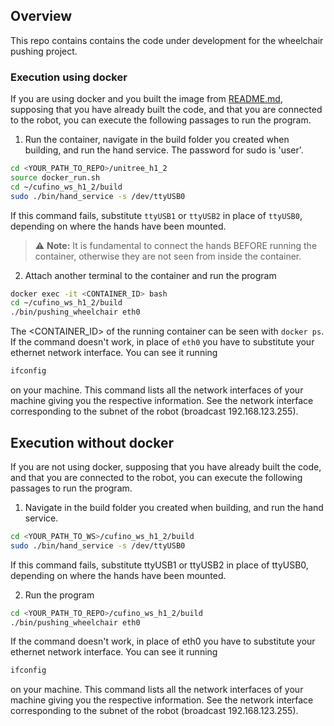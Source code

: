 <!-- GETTING STARTED -->
## Overview
This repo contains  contains the code under development for the wheelchair pushing project.
 

### Execution using docker
If you are using docker and you built the image from [README.md](https://github.com/francescocufino/unitree_h1_2/README.md), supposing that you have already built the code, and that you are connected to the robot, you can execute the following passages to run the program.

1. Run the container, navigate in the build folder you created when building, and run the hand service. The password for sudo is 'user'.
```sh
cd <YOUR_PATH_TO_REPO>/unitree_h1_2
source docker_run.sh
cd ~/cufino_ws_h1_2/build
sudo ./bin/hand_service -s /dev/ttyUSB0
```
If this command fails, substitute `ttyUSB1` or `ttyUSB2` in place of `ttyUSB0`, depending on where the hands have been mounted.
> ⚠️ **Note:** It is fundamental to connect the hands BEFORE running the container, otherwise they are not seen from inside the container.


2. Attach another terminal to the container and run the program
```sh
docker exec -it <CONTAINER_ID> bash
cd ~/cufino_ws_h1_2/build
./bin/pushing_wheelchair eth0
```
The <CONTAINER_ID> of the running container can be seen with `docker ps`.
If the command doesn't work, in place of `eth0` you have to substitute your ethernet network interface. You can see it running
```sh
ifconfig
```
on your machine. This command lists all the network interfaces of your machine giving you the respective information. See the network interface corresponding to the subnet of the robot (broadcast 192.168.123.255).

## Execution without docker
If you are not using docker, supposing that you have already built the code, and that you are connected to the robot, you can execute the following passages to run the program.
1. Navigate in the build folder you created when building, and run the hand service.
```sh
cd <YOUR_PATH_TO_WS>/cufino_ws_h1_2/build
sudo ./bin/hand_service -s /dev/ttyUSB0
```
If this command fails, substitute ttyUSB1 or ttyUSB2 in place of ttyUSB0, depending on where the hands have been mounted.


2. Run the program
```sh
cd <YOUR_PATH_TO_REPO>/cufino_ws_h1_2/build
./bin/pushing_wheelchair eth0
```
If the command doesn't work, in place of eth0 you have to substitute your ethernet network interface. You can see it running
```sh
ifconfig
```
on your machine. This command lists all the network interfaces of your machine giving you the respective information. See the network interface corresponding to the subnet of the robot (broadcast 192.168.123.255).


   
   
   
   
   
   
   
   
   
   
   
   
   
   
   


